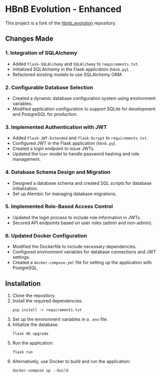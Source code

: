 
# HBnB Evolution - Enhanced

This project is a fork of the [hbnb_evolution](https://github.com/jhonaRiver/hbnb_evolution) repository.

## Changes Made

### 1. Integration of SQLAlchemy
- Added `Flask-SQLAlchemy` and `SQLAlchemy` to `requirements.txt`.
- Initialized SQLAlchemy in the Flask application (`hbnb.py`).
- Refactored existing models to use SQLAlchemy ORM.

### 2. Configurable Database Selection
- Created a dynamic database configuration system using environment variables.
- Modified application configuration to support SQLite for development and PostgreSQL for production.

### 3. Implemented Authentication with JWT
- Added `Flask-JWT-Extended` and `flask-bcrypt` to `requirements.txt`.
- Configured JWT in the Flask application (`hbnb.py`).
- Created a login endpoint to issue JWTs.
- Updated the `User` model to handle password hashing and role management.

### 4. Database Schema Design and Migration
- Designed a database schema and created SQL scripts for database initialization.
- Set up Alembic for managing database migrations.

### 5. Implemented Role-Based Access Control
- Updated the login process to include role information in JWTs.
- Secured API endpoints based on user roles (admin and non-admin).

### 6. Updated Docker Configuration
- Modified the Dockerfile to include necessary dependencies.
- Configured environment variables for database connections and JWT settings.
- Created a `docker-compose.yml` file for setting up the application with PostgreSQL.

## Installation
1. Clone the repository.
2. Install the required dependencies:
   ```
   pip install -r requirements.txt
   ```
3. Set up the environment variables in a `.env` file.
4. Initialize the database:
   ```
   flask db upgrade
   ```
5. Run the application:
   ```
   flask run
   ```
6. Alternatively, use Docker to build and run the application:
   ```
   docker-compose up --build
   ```
